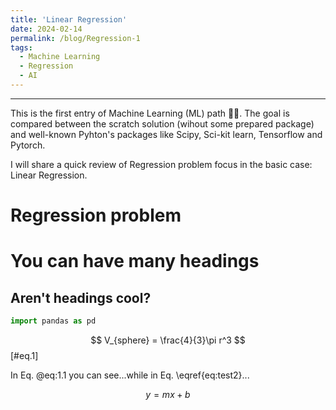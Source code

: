 ```yaml
---
title: 'Linear Regression'
date: 2024-02-14
permalink: /blog/Regression-1
tags:
  - Machine Learning
  - Regression
  - AI
---
```


-----
This is the first entry of Machine Learning (ML) path 🧠🤖. The goal is compared between the scratch solution (wihout some prepared package) and well-known Pyhton's packages like Scipy, Sci-kit learn, Tensorflow and Pytorch.

I will share a quick review of Regression problem focus in the basic case: Linear Regression.



Regression problem
======

You can have many headings
======

Aren't headings cool?
------

```python
import pandas as pd

```
$$
V_{sphere} = \frac{4}{3}\pi r^3  
$$ [#eq.1]


In Eq. @eq:1.1 you can see...while in Eq. \eqref{eq:test2}...

$$ 
y = mx + b
$$ 


